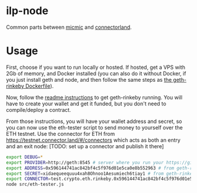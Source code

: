 # ilp-node
Common parts between [micmic](https://github.com/michielbdejong/micmic) and [connectorland](https://github.com/interledger/connector.land).

# Usage

First, choose if you want to run locally or hosted. If hosted, get a VPS with 2Gb of memory, and Docker installed (you can also do it without
Docker, if you just install geth and node, and then follow the same steps as [the geth-rinkeby Dockerfile](https://github.com/michielbdejong/geth-rinkeby-docker)).

Now, follow the [readme instructions](https://github.com/michielbdejong/geth-rinkeby-docker) to get geth-rinkeby running. You will have to create
your wallet and get it funded, but you don't need to compile/deploy a contract.

From those instructions, you will have your wallet address and secret, so you can now use the eth-tester script
to send money to yourself over the ETH testnet. Use the connector for ETH from https://testnet.connector.land/#/connectors
which acts as both an entry and an exit node: [TODO: set up a connector and publish it there]

```sh
export DEBUG=*
export PROVIDER=http://geth:8545 # server where you run your https://github.com/michielbdejong/geth-rinkeby-docker instance
export ADDRESS=0x596144741ac842bf4c5f976d01e5ca0e8b552963 # from geth-rinkeby-docker instructions
export SECRET=xidaequeequuu4xah8Ohnoo1Aesumiech6tiay1 # from geth-rinkeby-docker instructions
export CONNECTOR=test.crypto.eth.rinkeby.0x596144741ac842bf4c5f976d01e5ca0e8b552963 # from https://testnet.connector.land/#connectors
node src/eth-tester.js
```

